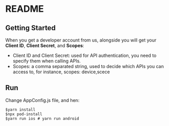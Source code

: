 # README

## Getting Started

When you get a developer account from us, alongside you will get your **Client ID**, **Client Secret**, and **Scopes**:

- Client ID and Client Secret: used for API authentication, you need to specify them when calling APIs.
- Scopes: a comma separated string, used to decide which APIs you can access to, for instance, scopes: device,scece

## Run

Change AppConfig.js file, and hen:

```shell
$yarn install
$npx pod-install
$yarn run ios # yarn run android
```